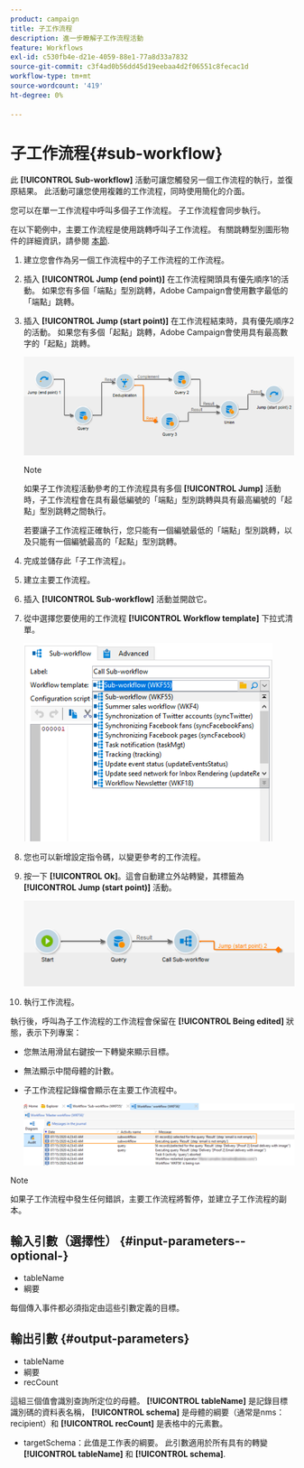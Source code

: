 ```yaml
---
product: campaign
title: 子工作流程
description: 進一步瞭解子工作流程活動
feature: Workflows
exl-id: c530fb4e-d21e-4059-88e1-77a8d33a7832
source-git-commit: c3f4ad0b56dd45d19eebaa4d2f06551c8fecac1d
workflow-type: tm+mt
source-wordcount: '419'
ht-degree: 0%

---
```


# 子工作流程{#sub-workflow}



此 **[!UICONTROL Sub-workflow]** 活動可讓您觸發另一個工作流程的執行，並復原結果。 此活動可讓您使用複雜的工作流程，同時使用簡化的介面。

您可以在單一工作流程中呼叫多個子工作流程。 子工作流程會同步執行。

在以下範例中，主要工作流程是使用跳轉呼叫子工作流程。 有關跳轉型別圖形物件的詳細資訊，請參閱 [本節](jump-start-point-and-end-point.md).

1. 建立您會作為另一個工作流程中的子工作流程的工作流程。
1. 插入 **[!UICONTROL Jump (end point)]** 在工作流程開頭具有優先順序1的活動。 如果您有多個「端點」型別跳轉，Adobe Campaign會使用數字最低的「端點」跳轉。
1. 插入 **[!UICONTROL Jump (start point)]** 在工作流程結束時，具有優先順序2的活動。 如果您有多個「起點」跳轉，Adobe Campaign會使用具有最高數字的「起點」跳轉。

   ![](assets/subworkflow_jumps.png)

   >[!NOTE]
   >
   >如果子工作流程活動參考的工作流程具有多個 **[!UICONTROL Jump]** 活動時，子工作流程會在具有最低編號的「端點」型別跳轉與具有最高編號的「起點」型別跳轉之間執行。
   >
   >若要讓子工作流程正確執行，您只能有一個編號最低的「端點」型別跳轉，以及只能有一個編號最高的「起點」型別跳轉。

1. 完成並儲存此「子工作流程」。
1. 建立主要工作流程。
1. 插入 **[!UICONTROL Sub-workflow]** 活動並開啟它。
1. 從中選擇您要使用的工作流程 **[!UICONTROL Workflow template]** 下拉式清單。

   ![](assets/subworkflow_selection.png)

1. 您也可以新增設定指令碼，以變更參考的工作流程。
1. 按一下 **[!UICONTROL Ok]**。這會自動建立外站轉變，其標籤為 **[!UICONTROL Jump (start point)]** 活動。

   ![](assets/subworkflow_outbound.png)

1. 執行工作流程。

執行後，呼叫為子工作流程的工作流程會保留在 **[!UICONTROL Being edited]** 狀態，表示下列專案：

* 您無法用滑鼠右鍵按一下轉變來顯示目標。
* 無法顯示中間母體的計數。
* 子工作流程記錄檔會顯示在主要工作流程中。

  ![](assets/subworkflow_logs.png)

>[!NOTE]
>
>如果子工作流程中發生任何錯誤，主要工作流程將暫停，並建立子工作流程的副本。

## 輸入引數（選擇性） {#input-parameters--optional-}

* tableName
* 綱要

每個傳入事件都必須指定由這些引數定義的目標。

## 輸出引數 {#output-parameters}

* tableName
* 綱要
* recCount

這組三個值會識別查詢所定位的母體。 **[!UICONTROL tableName]** 是記錄目標識別碼的資料表名稱， **[!UICONTROL schema]** 是母體的綱要（通常是nms：recipient）和 **[!UICONTROL recCount]** 是表格中的元素數。

* targetSchema：此值是工作表的綱要。 此引數適用於所有具有的轉變 **[!UICONTROL tableName]** 和 **[!UICONTROL schema]**.
